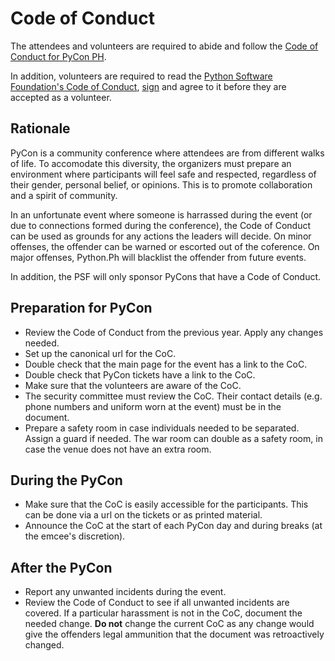 # Code of Conduct
The attendees and volunteers are required to abide and follow the [Code of Conduct for PyCon PH](https://pycon.python.ph/code-of-conduct/).

In addition, volunteers are required to read the [Python Software Foundation's Code of Conduct](https://www.python.org/psf/codeofconduct/), [sign](https://docs.google.com/forms/d/1mky-a8ZQ8b9kLvE0bwURETJWHX0opO2tTBleRzcdW3g/viewform) and agree to it before they are accepted as a volunteer.

## Rationale

PyCon is a community conference where attendees are from different walks of life. To accomodate this diversity, the organizers must prepare an environment where participants will feel safe and respected, regardless of their gender, personal belief, or opinions. This is to promote collaboration and a spirit of community.

In an unfortunate event where someone is harrassed during the event (or due to connections formed during the conference), the Code of Conduct can be used as grounds for any actions the leaders will decide. On minor offenses, the offender can be warned or escorted out of the coference. On major offenses, Python.Ph will blacklist the offender from future events.

In addition, the PSF will only sponsor PyCons that have a Code of Conduct.

## Preparation for PyCon

- Review the Code of Conduct from the previous year. Apply any changes needed.
- Set up the canonical url for the CoC.
- Double check that the main page for the event has a link to the CoC.
- Double check that PyCon tickets have a link to the CoC.
- Make sure that the volunteers are aware of the CoC.
- The security committee must review the CoC. Their contact details (e.g. phone numbers and uniform worn at the event) must be in the document.
- Prepare a safety room in case individuals needed to be separated. Assign a guard if needed. The war room can double as a safety room, in case the venue does not have an extra room.

## During the PyCon
- Make sure that the CoC is easily accessible for the participants. This can be done via a url on the tickets or as printed material.
- Announce the CoC at the start of each PyCon day and during breaks (at the emcee's discretion).

## After the PyCon

- Report any unwanted incidents during the event.
- Review the Code of Conduct to see if all unwanted incidents are covered. If a particular harassment is not in the CoC, document the needed change. **Do not** change the current CoC as any change would give the offenders legal ammunition that the document was retroactively changed.
